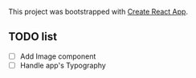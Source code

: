 This project was bootstrapped with [Create React App](https://github.com/facebook/create-react-app).

## TODO list

- [ ] Add Image component
- [ ] Handle app's Typography
